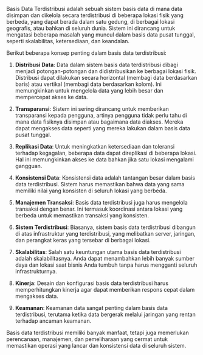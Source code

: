 Basis Data Terdistribusi adalah sebuah sistem basis data di mana data disimpan dan dikelola secara terdistribusi di beberapa lokasi fisik yang berbeda, yang dapat berada dalam satu gedung, di berbagai lokasi geografis, atau bahkan di seluruh dunia. Sistem ini dirancang untuk mengatasi beberapa masalah yang muncul dalam basis data pusat tunggal, seperti skalabilitas, ketersediaan, dan keandalan.

Berikut beberapa konsep penting dalam basis data terdistribusi:

1. **Distribusi Data**: Data dalam sistem basis data terdistribusi dibagi menjadi potongan-potongan dan didistribusikan ke berbagai lokasi fisik. Distribusi dapat dilakukan secara horizontal (membagi data berdasarkan baris) atau vertikal (membagi data berdasarkan kolom). Ini memungkinkan untuk mengelola data yang lebih besar dan mempercepat akses ke data.

2. **Transparansi**: Sistem ini sering dirancang untuk memberikan transparansi kepada pengguna, artinya pengguna tidak perlu tahu di mana data fisiknya disimpan atau bagaimana data diakses. Mereka dapat mengakses data seperti yang mereka lakukan dalam basis data pusat tunggal.

3. **Replikasi Data**: Untuk meningkatkan ketersediaan dan toleransi terhadap kegagalan, beberapa data dapat direplikasi di beberapa lokasi. Hal ini memungkinkan akses ke data bahkan jika satu lokasi mengalami gangguan.

4. **Konsistensi Data**: Konsistensi data adalah tantangan besar dalam basis data terdistribusi. Sistem harus memastikan bahwa data yang sama memiliki nilai yang konsisten di seluruh lokasi yang berbeda.

5. **Manajemen Transaksi**: Basis data terdistribusi juga harus mengelola transaksi dengan benar. Ini termasuk koordinasi antara lokasi yang berbeda untuk memastikan transaksi yang konsisten.

6. **Sistem Terdistribusi**: Biasanya, sistem basis data terdistribusi dibangun di atas infrastruktur yang terdistribusi, yang melibatkan server, jaringan, dan perangkat keras yang tersebar di berbagai lokasi.

7. **Skalabilitas**: Salah satu keuntungan utama basis data terdistribusi adalah skalabilitasnya. Anda dapat menambahkan lebih banyak sumber daya dan lokasi saat bisnis Anda tumbuh tanpa harus mengganti seluruh infrastrukturnya.

8. **Kinerja**: Desain dan konfigurasi basis data terdistribusi harus memperhitungkan kinerja agar dapat memberikan respons cepat dalam mengakses data.

9. **Keamanan**: Keamanan data sangat penting dalam basis data terdistribusi, terutama ketika data bergerak melalui jaringan yang rentan terhadap ancaman keamanan.

Basis data terdistribusi memiliki banyak manfaat, tetapi juga memerlukan perencanaan, manajemen, dan pemeliharaan yang cermat untuk memastikan operasi yang lancar dan konsistensi data di seluruh sistem.